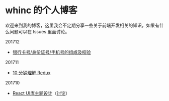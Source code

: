 # whinc 的个人博客

欢迎来到我的博客，这里我会不定期分享一些关于前端开发相关的知识，如果有什么问题可以在 Issues 里面讨论。

201712
* [银行卡号/身份证号/手机号的组成及校验](common/introduction-to-phone-card-id-no/index.md)

201711
* [10 分钟理解 Redux](react/introduction-to-redux/index.md)

201710
* [React UI库主题设计](react/react-ui-lib-theme-design/index.md)（[讨论](https://github.com/whinc/blog/issues/1)）
